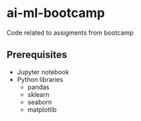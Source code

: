 # ai-ml-bootcamp
Code related to assigments from bootcamp

## Prerequisites
- Jupyter notebook
- Python libraries
  - pandas
  - sklearn
  - seaborn
  - matplotlib
